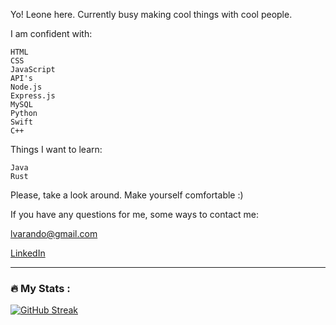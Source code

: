 Yo! Leone here.
Currently busy making cool things with cool people.

I am confident with:
    
    HTML
    CSS
    JavaScript
    API's
    Node.js
    Express.js
    MySQL
    Python
    Swift
    C++
    
Things I want to learn:

    Java
    Rust
    
    
Please, take a look around. Make yourself comfortable :)

If you have any questions for me, some ways to contact me:

lvarando@gmail.com

[LinkedIn](https://www.linkedin.com/in/leone-varando-3648a8204/)

---
    
    
### :fire: My Stats :

[![GitHub Streak](https://streak-stats.demolab.com?user=OpaLeone&theme=monokai&hide_border=true&border_radius=10)](https://git.io/streak-stats)
    


<!---
Opaleone/Opaleone is a ✨ special ✨ repository because its `README.md` (this file) appears on your GitHub profile.
You can click the Preview link to take a look at your changes.
--->
